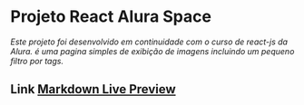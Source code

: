 # Projeto React Alura Space

_Este projeto foi desenvolvido em continuidade com o curso de react-js da Alura. é uma pagina simples de exibição de imagens incluindo um pequeno filtro por tags._

## Link [Markdown Live Preview](https://alura-space-study-niir3bo62-artchi3.vercel.app/)
